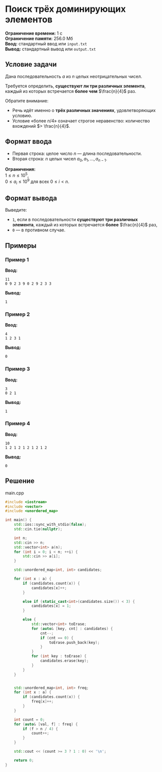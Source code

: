 # Поиск трёх доминирующих элементов

**Ограничение времени:** 1 с  
**Ограничение памяти:** 256.0 Мб  
**Ввод:** стандартный ввод или `input.txt`  
**Вывод:** стандартный вывод или `output.txt`

## Условие задачи

Дана последовательность $a$ из $n$ целых неотрицательных чисел.

Требуется определить, **существуют ли три различных элемента**, каждый из которых встречается **более чем** $\frac{n}{4}$ раз.

Обратите внимание:
- Речь идёт именно о **трёх различных значениях**, удовлетворяющих условию.
- Условие «более $n/4$» означает строгое неравенство: количество вхождений $> \frac{n}{4}$.

## Формат ввода

- Первая строка: целое число $n$ — длина последовательности.  
- Вторая строка: $n$ целых чисел $a_0, a_1, \dots, a_{n-1}$.

**Ограничения:**  
$1 \leq n \leq 10^5$,  
$0 \leq a_i \leq 10^9$ для всех $0 \leq i < n$.

## Формат вывода

Выведите:
- `1`, если в последовательности **существуют три различных элемента**, каждый из которых встречается **более** $\frac{n}{4}$ раз,
- `0` — в противном случае.

## Примеры

### Пример 1

**Ввод:**
```
11
0 9 2 3 9 0 2 9 2 3 3
```

**Вывод:**
```
1
```

### Пример 2

**Ввод:**
```
4
1 2 3 1
```

**Вывод:**
```
0
```

### Пример 3

**Ввод:**
```
3
0 2 1
```

**Вывод:**
```
1
```

### Пример 4

**Ввод:**
```
10
1 2 1 2 1 2 1 2 1 2
```

**Вывод:**
```
0
```
## Решение

main.cpp
```cpp
#include <iostream>
#include <vector>
#include <unordered_map>

int main() {
    std::ios::sync_with_stdio(false);
    std::cin.tie(nullptr);

    int n;
    std::cin >> n;
    std::vector<int> a(n);
    for (int i = 0; i < n; ++i) {
        std::cin >> a[i];
    }

    std::unordered_map<int, int> candidates;

    for (int x : a) {
        if (candidates.count(x)) {
            candidates[x]++;
        }

        else if (static_cast<int>(candidates.size()) < 3) {
            candidates[x] = 1;
        }

        else {
            std::vector<int> toErase;
            for (auto& [key, cnt] : candidates) {
                cnt--;
                if (cnt == 0) {
                    toErase.push_back(key);
                }
            }
            for (int key : toErase) {
                candidates.erase(key);
            }
        }
    }


    std::unordered_map<int, int> freq;
    for (int x : a) {
        if (candidates.count(x)) {
            freq[x]++;
        }
    }

    int count = 0;
    for (auto& [val, f] : freq) {
        if (f > n / 4) {
            count++;
        }
    }

    std::cout << (count >= 3 ? 1 : 0) << '\n';

    return 0;
}
```
